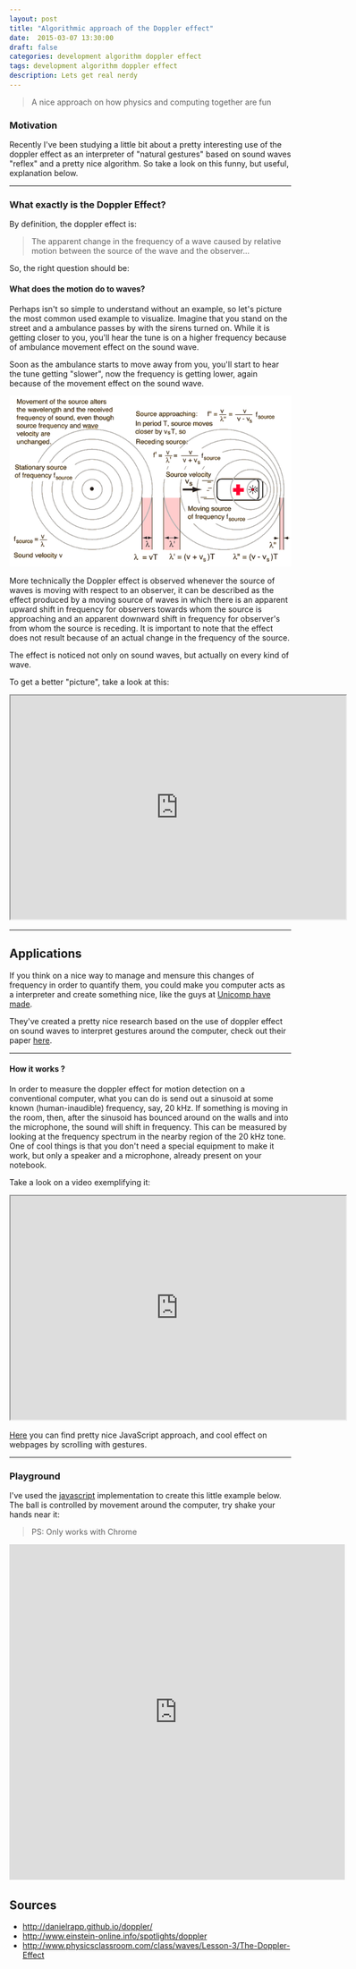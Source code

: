 ```yaml
---
layout: post
title: "Algorithmic approach of the Doppler effect"
date:  2015-03-07 13:30:00
draft: false
categories: development algorithm doppler effect
tags: development algorithm doppler effect
description: Lets get real nerdy
---
```


> A nice approach on how physics and computing together are fun

### Motivation

Recently I've been studying a little bit about a pretty interesting use of the doppler effect as an interpreter of "natural gestures" based on sound waves "reflex" and a pretty nice algorithm. So take a look on this funny, but useful, explanation below.

----

### What exactly is the Doppler Effect?

By definition, the doppler effect is:

> The apparent change in the frequency of a wave caused by relative motion between the source of the wave and the observer...

So, the right question should be:

#### What does the motion do to waves?

Perhaps isn't so simple to understand without an example, so let's picture the most common used example to visualize. Imagine that you stand on the street and a ambulance passes by with the sirens turned on. While it is getting closer to you, you'll hear the tune is on a higher frequency because of ambulance movement effect on the sound wave.

Soon as the ambulance starts to move away from you, you'll start to hear the tune getting "slower", now the frequency is getting lower, again because of the movement effect on the sound wave.

![ambulance](/static/images/doppler.gif)

More technically the Doppler effect is observed whenever the source of waves is moving with respect to an observer, it can be described as the effect produced by a moving source of waves in which there is an apparent upward shift in frequency for observers towards whom the source is approaching and an apparent downward shift in frequency for observer's from whom the source is receding. It is important to note that the effect does not result because of an actual change in the frequency of the source.

The effect is noticed not only on sound waves, but actually on every kind of wave.

To get a better "picture", take a look at this:


<center>
  <iframe width="600" height="400" src="http://www.youtube.com/embed/h4OnBYrbCjY"></iframe>
</center>

----

## Applications

If you think on a nice way to manage and mensure this changes of frequency in order to quantify them, you could make you computer acts as a interpreter and create something nice, like the guys at [Unicomp have made](http://research.microsoft.com/en-us/um/redmond/groups/cue/SoundWave/).

They've created a pretty nice research based on the use of doppler effect on sound waves to interpret gestures around the computer, check out their paper [here](http://research.microsoft.com/en-us/um/redmond/groups/cue/publications/guptasoundwavechi2012.pdf).

---

#### How it works ?

In order to measure the doppler effect for motion detection on a conventional computer, what you can do is send out a sinusoid at some known (human-inaudible) frequency, say, 20 kHz. If something is moving in the room, then, after the sinusoid has bounced around on the walls and into the microphone, the sound will shift in frequency. This can be measured by looking at the frequency spectrum in the nearby region of the 20 kHz tone. One of cool things is that you don't need a special equipment to make it work, but only a speaker and a microphone, already present on your notebook.

Take a look on a video exemplifying it:

<center><iframe width="600" height="400" src="http://www.youtube.com/embed/wK_u8-UQmOs"></iframe></center>


[Here](http://danielrapp.github.io/doppler/) you can find pretty nice JavaScript approach, and cool effect on webpages by scrolling with gestures.

---

### Playground

I've used the [javascript](http://danielrapp.github.io/doppler/) implementation to create this little example below. The ball is controlled by movement around the computer, try shake your hands near it:

> PS: Only works with Chrome

<center>
  <iframe width="600" height="600" src="http://jsfiddle.net/rvsq3bbe/12/embedded/result,js" allowfullscreen="allowfullscreen" frameborder="0"></iframe>
</center>

## Sources

* http://danielrapp.github.io/doppler/
* http://www.einstein-online.info/spotlights/doppler
* http://www.physicsclassroom.com/class/waves/Lesson-3/The-Doppler-Effect




